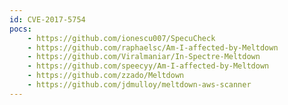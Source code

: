 ```yaml
---
id: CVE-2017-5754
pocs:
    - https://github.com/ionescu007/SpecuCheck
    - https://github.com/raphaelsc/Am-I-affected-by-Meltdown
    - https://github.com/Viralmaniar/In-Spectre-Meltdown
    - https://github.com/speecyy/Am-I-affected-by-Meltdown
    - https://github.com/zzado/Meltdown
    - https://github.com/jdmulloy/meltdown-aws-scanner
---
```

